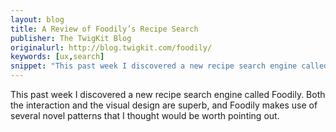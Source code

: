 ```yaml
---
layout: blog
title: A Review of Foodily’s Recipe Search
publisher: The TwigKit Blog
originalurl: http://blog.twigkit.com/foodily/
keywords: [ux,search]
snippet: "This past week I discovered a new recipe search engine called Foodily. Both the interaction and the visual design are superb, and Foodily makes use of several novel patterns that I thought would be worth pointing out."
---
```


This past week I discovered a new recipe search engine called Foodily. Both the interaction and the visual design are superb, and Foodily makes use of several novel patterns that I thought would be worth pointing out.